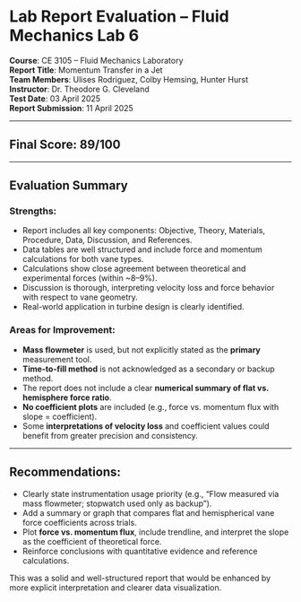 # Lab Report Evaluation – Fluid Mechanics Lab 6

**Course**: CE 3105 – Fluid Mechanics Laboratory  
**Report Title**: Momentum Transfer in a Jet  
**Team Members**: Ulises Rodriguez, Colby Hemsing, Hunter Hurst  
**Instructor**: Dr. Theodore G. Cleveland  
**Test Date**: 03 April 2025  
**Report Submission**: 11 April 2025  

---

## Final Score: **89/100**

---

## Evaluation Summary

### Strengths:
- Report includes all key components: Objective, Theory, Materials, Procedure, Data, Discussion, and References.
- Data tables are well structured and include force and momentum calculations for both vane types.
- Calculations show close agreement between theoretical and experimental forces (within ~8–9%).
- Discussion is thorough, interpreting velocity loss and force behavior with respect to vane geometry.
- Real-world application in turbine design is clearly identified.

### Areas for Improvement:
- **Mass flowmeter** is used, but not explicitly stated as the **primary** measurement tool.
- **Time-to-fill method** is not acknowledged as a secondary or backup method.
- The report does not include a clear **numerical summary of flat vs. hemisphere force ratio**.
- **No coefficient plots** are included (e.g., force vs. momentum flux with slope = coefficient).
- Some **interpretations of velocity loss** and coefficient values could benefit from greater precision and consistency.

---

## Recommendations:
- Clearly state instrumentation usage priority (e.g., “Flow measured via mass flowmeter; stopwatch used only as backup”).
- Add a summary or graph that compares flat and hemispherical vane force coefficients across trials.
- Plot **force vs. momentum flux**, include trendline, and interpret the slope as the coefficient of theoretical force.
- Reinforce conclusions with quantitative evidence and reference calculations.

This was a solid and well-structured report that would be enhanced by more explicit interpretation and clearer data visualization.

